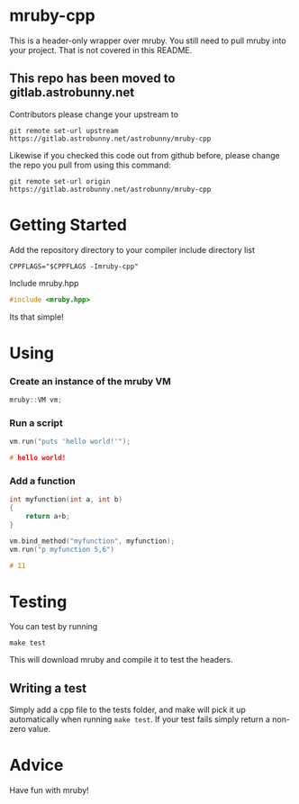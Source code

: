 # mruby-cpp

This is a header-only wrapper over mruby. You still need to pull mruby into your project. That is not covered in this README.

## This repo has been moved to gitlab.astrobunny.net

Contributors please change your upstream to

```
git remote set-url upstream https://gitlab.astrobunny.net/astrobunny/mruby-cpp
```

Likewise if you checked this code out from github before, please change the repo you pull from using this command:

```
git remote set-url origin https://gitlab.astrobunny.net/astrobunny/mruby-cpp
```

# Getting Started

Add the repository directory to your compiler include directory list

```
CPPFLAGS="$CPPFLAGS -Imruby-cpp"
```

Include mruby.hpp

```c++
#include <mruby.hpp>
```

Its that simple!

# Using

### Create an instance of the mruby VM

```c++
mruby::VM vm;
```

### Run a script

```c++
vm.run("puts 'hello world!'");

# hello world!
```

### Add a function

```c++
int myfunction(int a, int b)
{
	return a+b;
}

vm.bind_method("myfunction", myfunction);
vm.run("p myfunction 5,6")

# 11
```

# Testing

You can test by running

```
make test
```

This will download mruby and compile it to test the headers.

## Writing a test

Simply add a cpp file to the tests folder, and make will pick it up automatically when running `make test`. If your test fails simply return a non-zero value.

# Advice

Have fun with mruby!
